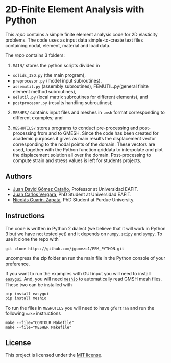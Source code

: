 # 2D-Finite Element Analysis with Python

This _repo_ contains a simple finite element analysis code for 2D elasticity problems. The code uses as input data simple-to-create text files containing nodal, element, material and load data.

The _repo_ contains 3 folders:

1. `MAIN/` stores the python scripts divided in

  - `solids_ISO.py` (the main program),
  - `preprocesor.py` (model input subroutines),
  - `assemutil.py` (assembly subroutines), FEMUTIL.py(general finite element method subroutines),
  - `uelutil.py` (local matrix subroutines for different elements), and
  - `postprocesor.py` (results handling subroutines);

2. `MESHES/` contains input files and meshes in `.msh` format corresponding to different examples; and

3. `MESHUTILS/` stores programs to conduct pre-processing and post-processing from and to GMESH. Since the code has been created for academic purposes it gives as main results the displacement vector corresponding to the nodal points of the domain. These vectors are used, together with the Python function griddata to interpolate and plot the displacement solution all over the domain. Post-processing to compute strain and stress values is left for students projects.


## Authors
- [Juan David Gómez Cataño](http://www.eafit.edu.co/docentes-investigadores/Paginas/juan-gomez.aspx), Professor at Universidad EAFIT.
- [Juan Carlos Vergara](https://github.com/jvergar2), PhD Student at Universidad EAFIT.
- [Nicolás Guarín-Zapata](https://github.com/nicoguaro), PhD Student at Purdue University.

## Instructions
The code is written in Python 2 dialect (we believe that it will work in Python 3 but we have not tested yet) and it depends on `numpy`, `scipy` and `sympy`. To use it clone the repo with 

    git clone https://github.com/jgomezc1/FEM_PYTHON.git
   
uncompress the zip folder an run the main file in the Python console of your preference.

If you want to run the examples with GUI input you will need to install [`easygui`](http://easygui.readthedocs.org/en/master/). And, you will need [`meshio`](https://github.com/nschloe/meshio) to automatically read GMSH mesh files. These two can be installed with

    pip install easygui
    pip install meshio

To run the files in `MESHUTILS` you will need to have `gfortran` and run the following `make` instructions

    make --file="CONTOUR Makefile"
    make --file="MESHER Makefile"


## License
This project is licensed under the [MIT license](http://en.wikipedia.org/wiki/MIT_License).

